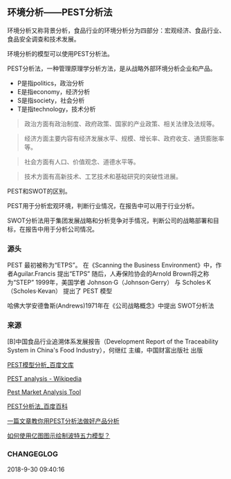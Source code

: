

## 环境分析——PEST分析法

环境分析又称背景分析，食品行业的环境分析分为四部分：宏观经济、食品行业、食品安全调查和技术发展。

环境分析的模型可以使用PEST分析法。

PEST分析法，一种管理原理学分析方法，是从战略外部环境分析企业和产品。

* P是指politics，政治分析
* E是指economy，经济分析
* S是指society，社会分析
* T是指technology，技术分析

>政治方面有政治制度、政府政策、国家的产业政策、相关法律及法规等。

>经济方面主要内容有经济发展水平、规模、增长率、政府收支、通货膨胀率等。

>社会方面有人口、价值观念、道德水平等。

>技术方面有高新技术、工艺技术和基础研究的突破性进展。 

PEST和SWOT的区别。

PEST用于分析宏观环境，判断行业情况，在报告中可以用于行业分析。

SWOT分析法用于集团发展战略和分析竞争对手情况，判断公司的战略部署和目标，在报告中用于分析公司情况。



### 源头

PEST 最初被称为“ETPS”。
在《Scanning the Business Environment》中，作者Aguilar.Francis 提出“ETPS”
随后，人寿保险协会的Arnold Brown将之称为“STEP”
1999年，美国学者 Johnson·G（Johnson·Gerry） 与 Scholes·K（Scholes·Kevan） 提出了 PEST 模型


哈佛大学安德鲁斯(Andrews)1971年在《公司战略概念》中提出 SWOT分析法


### 来源
[B]中国食品行业追溯体系发展报告（Development Report of the  Traceability System in China's Food Industry），何继红 主编，中国财富出版社 出版

[PEST模型分析_百度文库](https://wenku.baidu.com/view/b407f12ef18583d04964596a.html)

[PEST analysis - Wikipedia](https://en.wikipedia.org/wiki/PEST_analysis)

[Pest Market Analysis Tool](https://www.businessballs.com/strategy-innovation/pest-market-analysis-tool-20/)

[PEST分析法_百度百科](https://baike.baidu.com/item/PEST%E5%88%86%E6%9E%90%E6%B3%95/5405422?fr=aladdin)

[一篇文章教你用PEST分析法做好产品分析](http://www.edrawsoft.cn/pest-analysis/)

[如何使用亿图图示绘制波特五力模型？](http://www.edrawsoft.cn/five-force-chart/)

### CHANGEGLOG
2018-9-30 09:40:16
<!--stackedit_data:
eyJoaXN0b3J5IjpbMTk0ODg2NzY0MSwtNDgwMTcwNTEsMTczMD
c1NDY0NiwtNjA5MzM0NzU4LDgxOTE5MjQ4LC0yNzI1MTU5NjEs
MTMyNTkxODAwNF19
-->